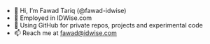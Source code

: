 - 👋 Hi, I’m Fawad Tariq (@fawad-idwise)
- 👀 Employed in IDWise.com
- 🌱 Using GitHub for private repos, projects and experimental code
- 📫 Reach me at fawad@idwise.com

<!---
fawad-idwise/fawad-idwise is a ✨ special ✨ repository because its `README.md` (this file) appears on your GitHub profile.
You can click the Preview link to take a look at your changes.
--->
